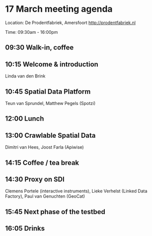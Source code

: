 # 17 March meeting agenda

Location: De Prodentfabriek, Amersfoort
http://prodentfabriek.nl

Time: 09:30am - 16:00pm

## 09:30 Walk-in, coffee

## 10:15 Welcome & introduction
Linda van den Brink

## 10:45 Spatial Data Platform
Teun van Sprundel, Matthew Pegels (Spotzi)

## 12:00 Lunch

## 13:00 Crawlable Spatial Data
Dimitri van Hees, Joost Farla (Apiwise)

## 14:15 Coffee / tea break

## 14:30 Proxy on SDI
Clemens Portele (interactive instruments), Lieke Verhelst (Linked Data Factory), Paul van Genuchten (GeoCat)

## 15:45 Next phase of the testbed

## 16:05 Drinks
